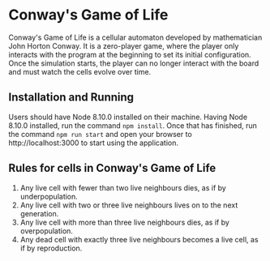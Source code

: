 # Conway's Game of Life
Conway's Game of Life is a cellular automaton developed by mathematician John Horton Conway. It is
a zero-player game, where the player only interacts with the program at the beginning to set its
initial configuration. Once the simulation starts, the player can no longer interact with the board
and must watch the cells evolve over time.

## Installation and Running
Users should have Node 8.10.0 installed on their machine. Having Node 8.10.0 installed, run the
command `npm install`. Once that has finished, run the command `npm run start` and open your
browser to http://localhost:3000 to start using the application.

## Rules for cells in Conway's Game of Life
1. Any live cell with fewer than two live neighbours dies, as if by underpopulation.
2. Any live cell with two or three live neighbours lives on to the next generation.
3. Any live cell with more than three live neighbours dies, as if by overpopulation.
4. Any dead cell with exactly three live neighbours becomes a live cell, as if by reproduction.